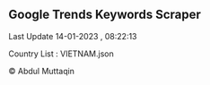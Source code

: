 

## Google Trends Keywords Scraper 
 
Last Update 14-01-2023 , 08:22:13

Country List :
VIETNAM.json



© Abdul Muttaqin 
